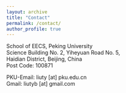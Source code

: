 ```yaml
---
layout: archive
title: "Contact"
permalink: /contact/
author_profile: true
---
```

School of EECS, Peking University<br>
Science Building No. 2, Yiheyuan Road No. 5,<br>
Haidian District, Beijing, China<br>
Post Code: 100871<br>

PKU-Email: liuty [at] pku.edu.cn<br>
Gmail: liutyb [at] gmail.com<br>
